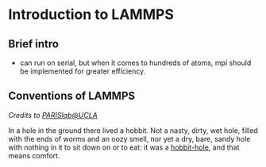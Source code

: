# Introduction to LAMMPS

## Brief intro

- can run on serial, but when it comes to hundreds of atoms, mpi should be implemented for greater efficiency.

## Conventions of LAMMPS


*Credits to [PARISlab@UCLA](https://www.youtube.com/@paris_lab)*





In a hole in the ground there lived a hobbit. Not a nasty, dirty, wet hole, filled with the ends of worms and an oozy smell, nor yet a dry, bare, sandy hole with nothing in it to sit down on or to eat: it was a [hobbit-hole][1], and that means comfort.

[1]: <https://en.wikipedia.org/wiki/Hobbit#Lifestyle> "Hobbit lifestyles"

